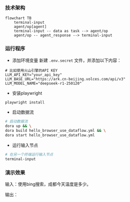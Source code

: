 ### **技术架构**
```mermaid
flowchart TB
    terminal-input
    agent/op[agent]
    terminal-input -- data as task --> agent/op
    agent/op -- agent_response --> terminal-input
```

### **运行程序**

- 添加环境变量 新建 `.env.secret` 文件，并添加以下内容：
```shell
# 比如使用火山引擎的API KEY
LLM_API_KEY="your_api_key"
LLM_BASE_URL="https://ark.cn-beijing.volces.com/api/v3"
LLM_MODEL_NAME="deepseek-r1-250120"
```

- 安装playwright

```bash
playwright install
```

- 启动数据流

```bash
# 启动数据流
dora up && \
dora build hello_browser_use_dataflow.yml && \
dora start hello_browser_use_dataflow.yml
```

- 运行输入节点
```bash
# 在另一个终端运行输入节点
terminal-input
```

### **演示效果**
输入：使用bing搜索，成都今天温度是多少。

输出：